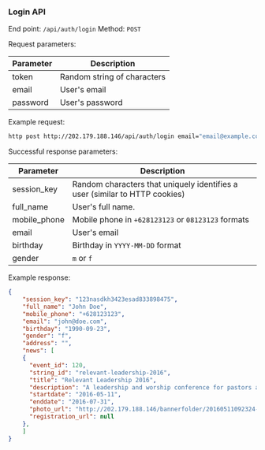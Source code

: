 ### Login API

End point: `/api/auth/login`
Method: `POST`

Request parameters:

| Parameter | Description |
| --------- | ----------- |
| token     | Random string of characters |
| email     | User's email  |
| password  | User's password  |

Example request:
```sh
http post http://202.179.188.146/api/auth/login email="email@example.com" password="mypassword"
```


Successful response parameters:

| Parameter     | Description |
| ------------- | ----------- |
| session_key   | Random characters that uniquely identifies a user (similar to HTTP cookies) |
| full_name    | User's full name.  |
| mobile_phone    | Mobile phone in `+628123123` or `08123123` formats  |
| email     | User's email  |
| birthday  | Birthday in `YYYY-MM-DD` format  |
| gender    | `m` or `f`  |

Example response:
```json
{
    "session_key": "123nasdkh3423esad833898475",
    "full_name": "John Doe",
    "mobile_phone": "+628123123",
    "email": "john@doe.com",
    "birthday": "1990-09-23",
    "gender": "f",
    "address": "",
    "news": [
    {
      "event_id": 120,
      "string_id": "relevant-leadership-2016",
      "title": "Relevant Leadership 2016",
      "description": "A leadership and worship conference for pastors and church leaders.",
      "startdate": "2016-05-11",
      "enddate": "2016-07-31",
      "photo_url": "http://202.179.188.146/bannerfolder/20160511092324-20160229091952-MY JPCC_RL 16.jpg",
      "registration_url": null
    },
    ]
}
```
